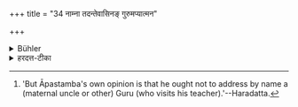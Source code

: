 +++
title = "34 नाम्ना तदन्तेवासिनङ् गुरुमप्यात्मन"

+++

<details><summary>Bühler</summary>

34. Some say, that (he may address) a pupil of his teacher by (pronouncing) his name, if he is also one of his (the pupil's) own Gurus. [^12] 


[^12]:  'But Āpastamba's own opinion is that he ought not to address by name a (maternal uncle or other) Guru (who visits his teacher).'--Haradatta.
</details>

<details><summary>हरदत्त-टीका</summary>

## सूत्रम्
नाम्ना तदन्तेवासिनं गुरुमप्यात्मन इत्येके ॥ ३४ ॥  
### टिप्पनी
तस्याचार्यस्यान्तेवासिनं नाम्नैव कीर्तयेत् 'यज्ञशर्मन्नि'ति । यद्यप्यसा. वात्मनो गुरुभवति इत्येवमेके मन्यन्ते । स्वपक्षस्तु गुरोर्नामग्रहणं न कर्तव्यमिति ॥ ३४ ॥
</details>
